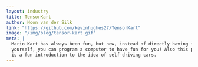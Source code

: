 ```yaml
---
layout: industry
title: TensorKart
author: Noon van der Silk
link: "https://github.com/kevinhughes27/TensorKart"
image: "/img/blog/tensor-kart.gif"
meta: |
  Mario Kart has always been fun, but now, instead of directly having fun
  yourself, you can program a computer to have fun for you! Also this project
  is a fun introduction to the idea of self-driving cars.
---
```


